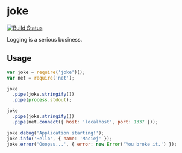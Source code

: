 # joke
[![Build Status](https://travis-ci.org/mmalecki/joke.png)](https://travis-ci.org/mmalecki/joke)

Logging is a serious business.

## Usage

```js
var joke = require('joke')();
var net = require('net');

joke
  .pipe(joke.stringify())
  .pipe(process.stdout);

joke
  .pipe(joke.stringify())
  .pipe(net.connect({ host: 'localhost', port: 1337 }));

joke.debug('Application starting!');
joke.info('Hello', { name: 'Maciej' });
joke.error('Ooopss...', { error: new Error('You broke it.') });
```
